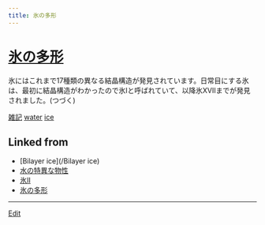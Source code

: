 ```yaml
---
title: 氷の多形
---
```

# [氷の多形](/氷の多形)

[](https://youtu.be/UFGiBKYxHlw)



氷にはこれまで17種類の異なる結晶構造が発見されています。日常目にする氷は、最初に結晶構造がわかったので氷Iと呼ばれていて、以降氷XVIIまでが発見されました。(つづく)



[雑記](/雑記) [water](/water) [ice](/ice)





## Linked from

* [Bilayer ice](/Bilayer ice)
* [水の特異な物性](/水の特異な物性)
* [氷II](/氷II)
* [氷の多形](/氷の多形)


----

[Edit](https://github.com/vitroid/vitroid.github.io/edit/master/MD/氷の多形.md)

